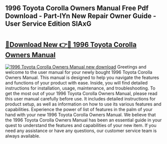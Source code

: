 ## 1996 Toyota Corolla Owners Manual Free Pdf Download - Part-lYn New Repair Owner Guide - User Service Edition SlAxG

# <h2><a href="http://bc31652.oget.top/?id=1996+Toyota+Corolla+Owners+Manual">🔗Download New 👉🔴 1996 Toyota Corolla Owners Manual</a></h2>

[![1996 Toyota Corolla Owners Manual new download](https://i.imgur.com/5g1atiW.png)](http://bc31652.oget.top/?id=1996+Toyota+Corolla+Owners+Manual)
Greetings and welcome to the user manual for your newly bought 1996 Toyota Corolla Owners Manual. This manual is designed to help you navigate the features and functions of your product with ease. Inside, you will find detailed instructions for installation, usage, maintenance, and troubleshooting. To get the most out of your 1996 Toyota Corolla Owners Manual, please read this user manual carefully before use. It includes detailed instructions for product setup, as well as information on how to use its various features and capabilities. Experience the power of list of features in the palm of your hand with your new 1996 Toyota Corolla Owners Manual. We believe that the 1996 Toyota Corolla Owners Manual has been an essential guide in your quest to understand the features and capabilities of your new item. If you need any assistance or have any questions, our customer service team is always available.

